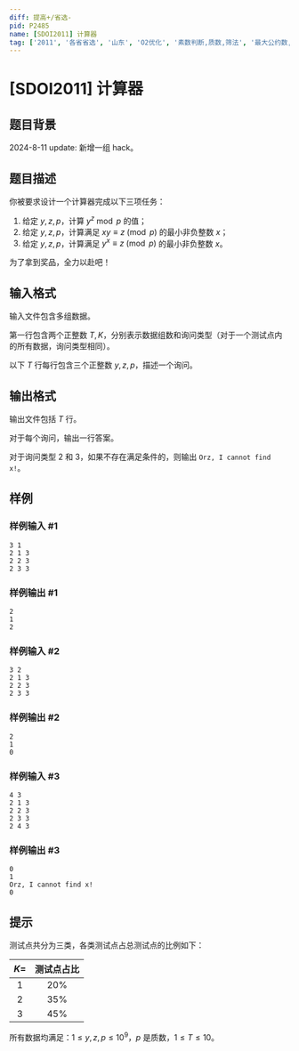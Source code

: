 ```yaml
---
diff: 提高+/省选-
pid: P2485
name: [SDOI2011] 计算器
tag: ['2011', '各省省选', '山东', 'O2优化', '素数判断,质数,筛法', '最大公约数,gcd', '逆元']
---
```

# [SDOI2011] 计算器
## 题目背景

2024-8-11 update: 新增一组 hack。
## 题目描述

你被要求设计一个计算器完成以下三项任务：

1. 给定 $y,z,p$，计算 $y^z \bmod p$ 的值；
2. 给定 $y,z,p$，计算满足 $xy \equiv z \pmod p$ 的最小非负整数 $x$；
3. 给定 $y,z,p$，计算满足 $y^x \equiv z \pmod p$ 的最小非负整数 $x$。

为了拿到奖品，全力以赴吧！

## 输入格式

输入文件包含多组数据。

第一行包含两个正整数 $T,K$，分别表示数据组数和询问类型（对于一个测试点内的所有数据，询问类型相同）。

以下 $T$ 行每行包含三个正整数 $y,z,p$，描述一个询问。
## 输出格式

输出文件包括 $T$ 行。

对于每个询问，输出一行答案。

对于询问类型 2 和 3，如果不存在满足条件的，则输出 `Orz, I cannot find x!`。
## 样例

### 样例输入 #1
```
3 1
2 1 3
2 2 3
2 3 3

```
### 样例输出 #1
```
2
1
2

```
### 样例输入 #2
```
3 2
2 1 3
2 2 3
2 3 3

```
### 样例输出 #2
```
2
1
0

```
### 样例输入 #3
```
4 3
2 1 3
2 2 3
2 3 3
2 4 3

```
### 样例输出 #3
```
0
1
Orz, I cannot find x!
0

```
## 提示

测试点共分为三类，各类测试点占总测试点的比例如下：

| $K=$ | 测试点占比 |
| :--: | :--------: |
| $1$  |   $20\%$   |
| $2$  |   $35\%$   |
| $3$  |   $45\%$   |

所有数据均满足：$1 \leq y,z,p \leq 10^9$，$p$ 是质数，$1 \leq T \leq 10$。
